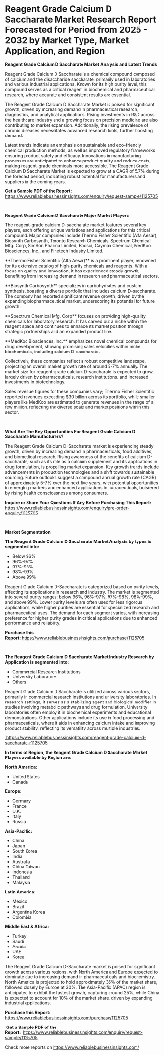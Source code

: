 <p><h1>Reagent Grade Calcium D Saccharate Market Research Report Forecasted for Period from 2025 -  2032 by Market Type, Market Application, and Region</h1></p><p><strong>Reagent Grade Calcium D Saccharate Market Analysis and Latest Trends</strong></p>
<p><p>Reagent Grade Calcium D Saccharate is a chemical compound composed of calcium and the disaccharide saccharate, primarily used in laboratories and various industrial applications. Known for its high purity level, this compound serves as a critical reagent in biochemical and pharmaceutical research, where accurate and consistent results are essential.</p><p>The Reagent Grade Calcium D Saccharate Market is poised for significant growth, driven by increasing demand in pharmaceutical research, diagnostics, and analytical applications. Rising investments in R&D across the healthcare industry and a growing focus on precision medicine are also contributing to market expansion. Additionally, the rising prevalence of chronic diseases necessitates advanced research tools, further boosting demand.</p><p>Latest trends indicate an emphasis on sustainable and eco-friendly chemical production methods, as well as improved regulatory frameworks ensuring product safety and efficacy. Innovations in manufacturing processes are anticipated to enhance product quality and reduce costs, making reagent-grade chemicals more accessible. The Reagent Grade Calcium D Saccharate Market is expected to grow at a CAGR of 5.7% during the forecast period, indicating robust potential for manufacturers and suppliers in the coming years.</p></p>
<p><strong>Get a Sample PDF of the Report:&nbsp;</strong> <a href="https://www.reliablebusinessinsights.com/enquiry/request-sample/1125705?utm_campaign=3325&utm_medium=2&utm_source=Github&utm_content=ia&utm_term=02042025&utm_id=reagent-grade-calcium-d-saccharate">https://www.reliablebusinessinsights.com/enquiry/request-sample/1125705</a></p>
<p>&nbsp;</p>
<p><strong>Reagent Grade Calcium D Saccharate Major Market Players</strong></p>
<p><p>The reagent-grade calcium D-saccharate market features several key players, each offering unique variations and applications for this critical compound. Major companies include Thermo Fisher Scientific (Alfa Aesar), Biosynth Carbosynth, Toronto Research Chemicals, Spectrum Chemical Mfg. Corp, SimSon Pharma Limited, Bocsci, Cayman Chemical, MedKoo Biosciences, Inc., and Finetech Industry Limited.</p><p>**Thermo Fisher Scientific (Alfa Aesar)** is a prominent player, renowned for its extensive catalog of high-purity chemicals and reagents. With a focus on quality and innovation, it has experienced steady growth, benefiting from increasing demand in research and pharmaceutical sectors.</p><p>**Biosynth Carbosynth** specializes in carbohydrates and custom synthesis, boasting a diverse portfolio that includes calcium D-saccharate. The company has reported significant revenue growth, driven by the expanding biopharmaceutical market, underscoring its potential for future growth.</p><p>**Spectrum Chemical Mfg. Corp** focuses on providing high-quality chemicals for laboratory research. It has carved out a niche within the reagent space and continues to enhance its market position through strategic partnerships and an expanded product line.</p><p>**MedKoo Biosciences, Inc.** emphasizes novel chemical compounds for drug development, showing promising sales velocities within niche biochemicals, including calcium D-saccharate.</p><p>Collectively, these companies reflect a robust competitive landscape, projecting an overall market growth rate of around 5-7% annually. The market size for reagent-grade calcium D-saccharate is expected to grow, largely driven by pharmaceuticals, research institutions, and increased investments in biotechnology.</p><p>Sales revenue figures for these companies vary; Thermo Fisher Scientific reported revenues exceeding $30 billion across its portfolio, while smaller players like MedKoo are estimated to generate revenues in the range of a few million, reflecting the diverse scale and market positions within this sector.</p></p>
<p>&nbsp;</p>
<p><strong>What Are The Key Opportunities For Reagent Grade Calcium D Saccharate Manufacturers?</strong></p>
<p><p>The Reagent Grade Calcium D-Saccharate market is experiencing steady growth, driven by increasing demand in pharmaceuticals, food additives, and biomedical research. Rising awareness of the benefits of calcium D-saccharate, such as its role as a calcium supplement and its applications in drug formulation, is propelling market expansion. Key growth trends include advancements in production technologies and a shift towards sustainable sourcing. Future outlooks suggest a compound annual growth rate (CAGR) of approximately 5-7% over the next five years, with potential opportunities in emerging markets and enhanced applications in nutraceuticals, bolstered by rising health consciousness among consumers.</p></p>
<p><strong>Inquire or Share Your Questions If Any Before Purchasing This Report:</strong> <a href="https://www.reliablebusinessinsights.com/enquiry/pre-order-enquiry/1125705?utm_campaign=3325&utm_medium=2&utm_source=Github&utm_content=ia&utm_term=02042025&utm_id=reagent-grade-calcium-d-saccharate">https://www.reliablebusinessinsights.com/enquiry/pre-order-enquiry/1125705</a></p>
<p>&nbsp;</p>
<p><strong>Market Segmentation</strong></p>
<p><strong>The Reagent Grade Calcium D Saccharate Market Analysis by types is segmented into:</strong></p>
<p><ul><li>Below 96%</li><li>96%-97%</li><li>97%-98%</li><li>98%-99%</li><li>Above 99%</li></ul></p>
<p><p>Reagent Grade Calcium D-Saccharate is categorized based on purity levels, affecting its applications in research and industry. The market is segmented into several purity ranges: below 96%, 96%-97%, 97%-98%, 98%-99%, and above 99%. Lower purity levels are often used for less rigorous applications, while higher purities are essential for specialized research and pharmaceutical uses. The demand for each segment varies, with increasing preference for higher purity grades in critical applications due to enhanced performance and reliability.</p></p>
<p><strong>Purchase this Report:&nbsp;</strong><a href="https://www.reliablebusinessinsights.com/purchase/1125705?utm_campaign=3325&utm_medium=2&utm_source=Github&utm_content=ia&utm_term=02042025&utm_id=reagent-grade-calcium-d-saccharate">https://www.reliablebusinessinsights.com/purchase/1125705</a></p>
<p>&nbsp;</p>
<p><strong>The Reagent Grade Calcium D Saccharate Market Industry Research by Application is segmented into:</strong></p>
<p><ul><li>Commercial Research Institutions</li><li>University Laboratory</li><li>Others</li></ul></p>
<p><p>Reagent Grade Calcium D Saccharate is utilized across various sectors, primarily in commercial research institutions and university laboratories. In research settings, it serves as a stabilizing agent and biological modifier in studies involving metabolic pathways and drug formulation. University laboratories often employ it in biochemical experiments and educational demonstrations. Other applications include its use in food processing and pharmaceuticals, where it aids in enhancing calcium intake and improving product stability, reflecting its versatility across multiple industries.</p></p>
<p><a href="https://www.reliablebusinessinsights.com/reagent-grade-calcium-d-saccharate-r1125705?utm_campaign=3325&utm_medium=2&utm_source=Github&utm_content=ia&utm_term=02042025&utm_id=reagent-grade-calcium-d-saccharate">&nbsp;https://www.reliablebusinessinsights.com/reagent-grade-calcium-d-saccharate-r1125705</a></p>
<p><strong>In terms of Region, the Reagent Grade Calcium D Saccharate Market Players available by Region are:</strong></p>
<p>
    <p> <strong> North America: </strong>
        <ul>
            <li>United States</li>
            <li>Canada</li>
        </ul>
        </p> 
    <p> <strong> Europe: </strong>
        <ul>
            <li>Germany</li>
            <li>France</li>
            <li>U.K.</li>
            <li>Italy</li>
            <li>Russia</li>
        </ul>
        </p> 
    <p> <strong> Asia-Pacific: </strong>
        <ul>
            <li>China</li>
            <li>Japan</li>
            <li>South Korea</li>
            <li>India</li>
            <li>Australia</li>
            <li>China Taiwan</li>
            <li>Indonesia</li>
            <li>Thailand</li>
            <li>Malaysia</li>
        </ul>
        </p> 
    <p> <strong> Latin America: </strong>
        <ul>
            <li>Mexico</li>
            <li>Brazil</li>
            <li>Argentina Korea</li>
            <li>Colombia</li>
        </ul>
        </p> 
    <p> <strong> Middle East & Africa: </strong>
        <ul>
            <li>Turkey</li>
            <li>Saudi</li>
            <li>Arabia</li>
            <li>UAE</li>
            <li>Korea</li>
        </ul>
    </p>
    </p>
<p><p>The Reagent Grade Calcium D-Saccharate market is poised for significant growth across various regions, with North America and Europe expected to dominate due to increasing demand in pharmaceuticals and biochemistry. North America is projected to hold approximately 35% of the market share, followed closely by Europe at 30%. The Asia-Pacific (APAC) region is anticipated to exhibit the fastest growth, capturing around 25%, while China is expected to account for 10% of the market share, driven by expanding industrial applications.</p></p>
<p><strong>Purchase this Report: </strong><a href="https://www.reliablebusinessinsights.com/purchase/1125705?utm_campaign=3325&utm_medium=2&utm_source=Github&utm_content=ia&utm_term=02042025&utm_id=reagent-grade-calcium-d-saccharate">https://www.reliablebusinessinsights.com/purchase/1125705</a></p>
<p>&nbsp;<strong>Get a Sample PDF of the Report:&nbsp;&nbsp;</strong><a href="https://www.reliablebusinessinsights.com/enquiry/request-sample/1125705?utm_campaign=3325&utm_medium=2&utm_source=Github&utm_content=ia&utm_term=02042025&utm_id=reagent-grade-calcium-d-saccharate">https://www.reliablebusinessinsights.com/enquiry/request-sample/1125705</a></p>
<p><strong></strong></p>
<p>Check more reports on <a href="https://www.reliablebusinessinsights.com/?utm_campaign=3325&utm_medium=2&utm_source=Github&utm_content=ia&utm_term=02042025&utm_id=reagent-grade-calcium-d-saccharate">https://www.reliablebusinessinsights.com/</a></p>